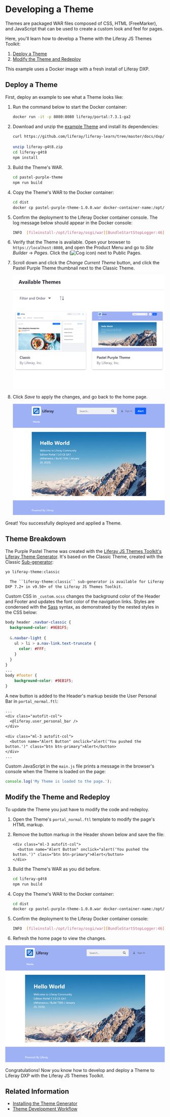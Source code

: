 # Developing a Theme

Themes are packaged WAR files composed of CSS, HTML (FreeMarker), and JavaScript that can be used to create a custom look and feel for pages.

Here, you'll learn how to develop a Theme with the Liferay JS Themes Toolkit:

1. [Deploy a Theme](#deploy-a-theme)
1. [Modify the Theme and Redeploy](#modify-the-theme-and-redeploy)

This example uses a Docker image with a fresh install of Liferay DXP.

## Deploy a Theme

First, deploy an example to see what a Theme looks like:

1. Run the command below to start the Docker container:

    ```bash
    docker run -it -p 8080:8080 liferay/portal:7.3.1-ga2
    ```

1. Download and unzip the [example Theme](https://github.com/liferay/liferay-learn/tree/master/docs/dxp/7.x/en/site-building/developer-guide/developing-themes/developing-a-theme/liferay-g4t8.zip) and install its dependencies:

    ```bash
    curl https://github.com/liferay/liferay-learn/tree/master/docs/dxp/7.x/en/site-building/developer-guide/developing-themes/developing-a-theme/liferay-g4t8.zip
    
    unzip liferay-g4t8.zip
    cd liferay-g4t8
    npm install
    ```

1. Build the Theme's WAR.

    ```bash
    cd pastel-purple-theme
    npm run build
    ```

1. Copy the Theme's WAR to the Docker container:

    ```bash
    cd dist
    docker cp pastel-purple-theme-1.0.0.war docker-container-name:/opt/liferay/osgi/war
    ```

1. Confirm the deployment to the Liferay Docker container console. The log message below should appear in the Docker console:

    ```bash
    INFO  [fileinstall-/opt/liferay/osgi/war][BundleStartStopLogger:46] STARTED pastel-purple-theme_1.0.0 [1141]
    ```

1. Verify that the Theme is available. Open your browser to `https://localhost:8080`, and open the Product Menu and go to *Site Builder* &rarr; *Pages*. Click the (![Cog icon](../../../images/icon-control-menu-gear.png)) next to Public Pages.

1. Scroll down and click the *Change Current Theme* button, and click the Pastel Purple Theme thumbnail next to the Classic Theme.

    ![The Pastel Purple Theme is listed in the Theme selector.](./developing-a-theme/images/01.png)

1. Click *Save* to apply the changes, and go back to the home page.

    ![Themes can change the look and feel of your Site's pages.](./developing-a-theme/images/02.png)

Great! You successfully deployed and applied a Theme.

## Theme Breakdown

The Purple Pastel Theme was created with the [Liferay JS Themes Toolkit's](https://github.com/liferay/liferay-js-themes-toolkit) [Liferay Theme Generator](./reference/installing-the-theme-generator-reference.md). It's based on the Classic Theme, created with the Classic [Sub-generator](../reference/installing-the-theme-generator-reference.md#generator-and-sub-generator-commands):

```bash
yo liferay-theme:classic
```

```note::
  The ``liferay-theme:classic`` sub-generator is available for Liferay DXP 7.2+ in v9.50+ of the Liferay JS Themes Toolkit.
```

Custom CSS in `_custom.scss` changes the background color of the Header and Footer and updates the font color of the navigation links. Styles are condensed with the [Sass](https://sass-lang.com/) syntax, as demonstrated by the nested styles in the CSS below:

```scss
body header .navbar-classic {
  background-color: #9EB1F5;
  
  &.navbar-light {
    ul > li > a.nav-link.text-truncate {
      color: #FFF;
    }
  }
}
...
body #footer {
	background-color: #9EB1F5;
}
```

A new button is added to the Header's markup beside the User Personal Bar in `portal_normal.ftl`:

```markup
...
<div class="autofit-col">
  <@liferay.user_personal_bar />
</div>

<div class="ml-3 autofit-col">
  <button name="Alert Button" onclick="alert('You pushed the button.')" class="btn btn-primary">Alert</button>
</div>
...
```

Custom JavaScript in the `main.js` file prints a message in the browser's console when the Theme is loaded on the page:

```javascript
console.log('My Theme is loaded to the page.');
```

## Modify the Theme and Redeploy

To update the Theme you just have to modify the code and redeploy.

1. Open the Theme's `portal_normal.ftl` template to modify the page's HTML markup.
1. Remove the button markup in the Header shown below and save the file:

    ```markup
    <div class="ml-3 autofit-col">
      <button name="Alert Button" onclick="alert('You pushed the button.')" class="btn btn-primary">Alert</button>
    </div>
    ```

1. Build the Theme's WAR as you did before.

    ```bash
    cd liferay-g4t8
    npm run build
    ```

1. Copy the Theme's WAR to the Docker container:

    ```bash
    cd dist
    docker cp pastel-purple-theme-1.0.0.war docker-container-name:/opt/liferay/osgi/war
    ```

1. Confirm the deployment to the Liferay Docker container console:

    ```bash
    INFO  [fileinstall-/opt/liferay/osgi/war][BundleStartStopLogger:46] STARTED pastel-purple-theme_1.0.0 [1141]
    ```

1. Refresh the home page to view the changes.

![You can completely customize the page's styling with the Theme.](./developing-a-theme/images/03.png)

Congratulations! Now you know how to develop and deploy a Theme to Liferay DXP with the Liferay JS Themes Toolkit.

## Related Information

* [Installing the Theme Generator](../reference/themes/installing-the-theme-generator-reference.md)
* [Theme Development Workflow](../reference/themes/liferay-js-themes-toolkit-theme-development-workflow.md)